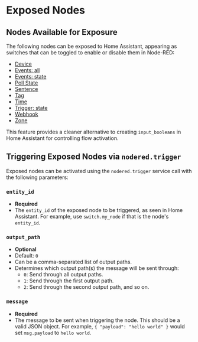# Exposed Nodes

## Nodes Available for Exposure

The following nodes can be exposed to Home Assistant, appearing as switches that can be toggled to enable or disable them in Node-RED:

- [Device](../../node/device.md)
- [Events: all](../../node/events-all.md)
- [Events: state](../../node/events-state.md)
- [Poll State](../../node/poll-state.md)
- [Sentence](../../node/sentence.md)
- [Tag](../../node/tag.md)
- [Time](../../node/time.md)
- [Trigger: state](../../node/trigger-state.md)
- [Webhook](../../node/webhook.md)
- [Zone](../../node/zone.md)

This feature provides a cleaner alternative to creating `input_booleans` in Home Assistant for controlling flow activation.

## Triggering Exposed Nodes via `nodered.trigger`

Exposed nodes can be activated using the `nodered.trigger` service call with the following parameters:

### `entity_id`

- **Required**
- The `entity_id` of the exposed node to be triggered, as seen in Home Assistant. For example, use `switch.my_node` if that is the node's `entity_id`.

### `output_path`

- **Optional**
- Default: `0`
- Can be a comma-separated list of output paths.
- Determines which output path(s) the message will be sent through:
  - `0`: Send through all output paths.
  - `1`: Send through the first output path.
  - `2`: Send through the second output path, and so on.

### `message`

- **Required**
- The message to be sent when triggering the node. This should be a valid JSON object. For example, `{ "payload": "hello world" }` would set `msg.payload` to `hello world`.
